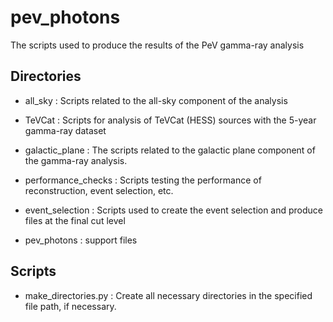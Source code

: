 # pev_photons

The scripts used to produce the results of the PeV gamma-ray analysis

## Directories

* all_sky
    : Scripts related to the all-sky component of the analysis

* TeVCat
    : Scripts for analysis of TeVCat (HESS) sources with the 5-year gamma-ray dataset

* galactic_plane
    : The scripts related to the galactic plane component of the gamma-ray analysis.

* performance_checks
    : Scripts testing the performance of reconstruction, event selection, etc.

* event_selection
    : Scripts used to create the event selection and produce files at the final cut level

* pev_photons
    : support files
## Scripts

* make_directories.py
    : Create all necessary directories in the specified file path, if necessary.
